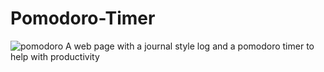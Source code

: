 # Pomodoro-Timer
![pomodoro](https://user-images.githubusercontent.com/72225524/128098549-ca0aca60-fb5e-4631-969d-4e887cb4fac2.png)
A web page with a journal style log and a pomodoro timer to help with productivity

